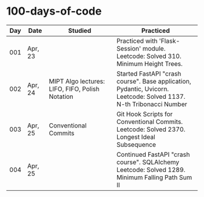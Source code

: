 # 100-days-of-code

| Day | Date | Studied | Practiced |
| --- | --- | --- | --- |
| 001 | Apr, 23 |  | Practiced with 'Flask-Session' module.  <br/> Leetcode: Solved 310. Minimum Height Trees. |
| 002 | Apr, 24 | MIPT Algo lectures: LIFO, FIFO, Polish Notation  | Started FastAPI "crash course". Base application, Pydantic, Uvicorn. <br/> Leetcode: Solved 1137. N-th Tribonacci Number |
| 003 | Apr, 25 | Conventional Commits  | Git Hook Scripts for Conventional Commits. <br/> Leetcode: Solved 2370. Longest Ideal Subsequence |
| 004 | Apr, 25 |  | Continued FastAPI "crash course". SQLAlchemy <br/> Leetcode: Solved 1289. Minimum Falling Path Sum II |


